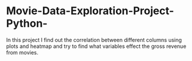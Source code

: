 # Movie-Data-Exploration-Project-Python-
 In this project I find out the correlation between different columns using plots and heatmap and try to find what variables effect the gross revenue from movies.
